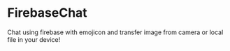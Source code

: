 # FirebaseChat

Chat using firebase with emojicon and transfer image from camera or local file in your device!
